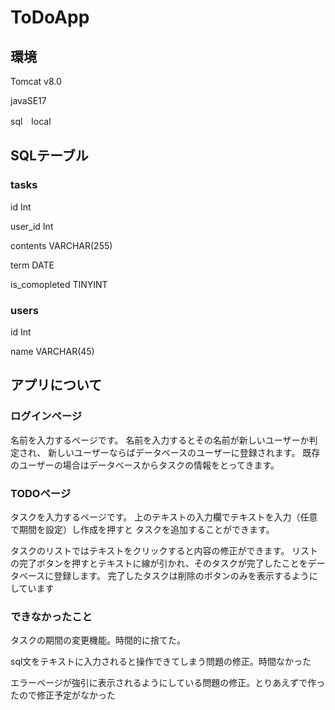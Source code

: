 # ToDoApp

## 環境

Tomcat v8.0

javaSE17

sql　local

## SQLテーブル

### tasks

  id Int
  
  user_id Int
  
  contents VARCHAR(255)
  
  term DATE
  
  is_comopleted TINYINT
  
### users

  id Int
  
  name VARCHAR(45)
 
 ## アプリについて
 
 ### ログインページ
 
  名前を入力するページです。
  名前を入力するとその名前が新しいユーザーか判定され、
  新しいユーザーならばデータベースのユーザーに登録されます。
  既存のユーザーの場合はデータベースからタスクの情報をとってきます。
  
  ### TODOページ
  
  タスクを入力するページです。
  上のテキストの入力欄でテキストを入力（任意で期間を設定）し作成を押すと
  タスクを追加することができます。
  
  タスクのリストではテキストをクリックすると内容の修正ができます。
  リストの完了ボタンを押すとテキストに線が引かれ、そのタスクが完了したことをデータベースに登録します。
  完了したタスクは削除のボタンのみを表示するようにしています
  
  ### できなかったこと
  
  タスクの期間の変更機能。時間的に捨てた。
  
  sql文をテキストに入力されると操作できてしまう問題の修正。時間なかった
  
  エラーページが強引に表示されるようにしている問題の修正。とりあえずで作ったので修正予定がなかった
